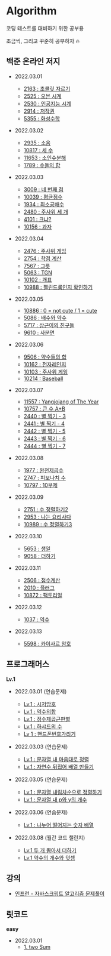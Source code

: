 # Algorithm

코딩 테스트를 대비하기 위한 공부용

조금씩, 그리고 꾸준히 공부하자 🔥

## 백준 온라인 저지

- 2022.03.01

  - [2163 : 초콜릿 자르기](https://github.com/kyhyun/Algorithm/blob/main/BOJ/learning_python/boj2163.py)
  - [2525 : 오븐 시계](https://github.com/kyhyun/Algorithm/blob/main/BOJ/learning_python/boj2525.py)
  - [2530 : 인공지능 시계](https://github.com/kyhyun/Algorithm/blob/main/BOJ/learning_python/boj2530.py)
  - [2914 : 저작권](https://github.com/kyhyun/Algorithm/blob/main/BOJ/learning_python/boj2914.py)
  - [5355 : 화성수학](https://github.com/kyhyun/Algorithm/blob/main/BOJ/learning_python/boj5355.py)

- 2022.03.02

  - [2935 : 소음](https://github.com/kyhyun/Algorithm/blob/main/BOJ/learning_python/boj2935.py)
  - [10817 : 세 수](https://github.com/kyhyun/Algorithm/blob/main/BOJ/learning_python/boj10817.py)
  - [11653 : 소인수분해](https://github.com/kyhyun/Algorithm/blob/main/BOJ/learning_python/boj11653.py)
  - [1789 : 수들의 합](https://github.com/kyhyun/Algorithm/blob/main/BOJ/learning_python/boj1789.py)

- 2022.03.03

  - [3009 : 네 번째 점](https://github.com/kyhyun/Algorithm/blob/main/BOJ/learning_python/boj3009.py)
  - [10039 : 평균점수](https://github.com/kyhyun/Algorithm/blob/main/BOJ/learning_python/boj10039.py)
  - [1934 : 최소공배수](https://github.com/kyhyun/Algorithm/blob/main/BOJ/learning_python/boj1934.py)
  - [2480 : 주사위 세 개](https://github.com/kyhyun/Algorithm/blob/main/BOJ/learning_python/boj2480.py)
  - [4101 : 크냐?](https://github.com/kyhyun/Algorithm/blob/main/BOJ/learning_python/boj4101.py)
  - [10156 : 과자](https://github.com/kyhyun/Algorithm/blob/main/BOJ/learning_python/boj10156.py)

- 2022.03.04

  - [2476 : 주사위 게임](https://github.com/kyhyun/Algorithm/blob/main/BOJ/learning_python/boj2476.py)
  - [2754 : 학점 계산](https://github.com/kyhyun/Algorithm/blob/main/BOJ/learning_python/boj2754.py)
  - [7567 : 그릇](https://github.com/kyhyun/Algorithm/blob/main/BOJ/learning_python/boj7567.py)
  - [5063 : TGN](https://github.com/kyhyun/Algorithm/blob/main/BOJ/learning_python/boj5063.py)
  - [10102 : 개표 ](https://github.com/kyhyun/Algorithm/blob/main/BOJ/learning_python/boj10102.py)
  - [10988 : 팰린드롬인지 확인하기](https://github.com/kyhyun/Algorithm/blob/main/BOJ/learning_python/boj10988.py)

- 2022.03.05

  - [10886 : 0 = not cute / 1 = cute](https://github.com/kyhyun/Algorithm/blob/main/BOJ/learning_python/boj10886.py)
  - [5086 : 배수와 약수](https://github.com/kyhyun/Algorithm/blob/main/BOJ/learning_python/boj5086.py)
  - [5717 : 상근이의 친구들](https://github.com/kyhyun/Algorithm/blob/main/BOJ/learning_python/boj5717.py)
  - [9610 : 사분면](https://github.com/kyhyun/Algorithm/blob/main/BOJ/learning_python/boj9610.py)

- 2022.03.06

  - [9506 : 약수들의 합](https://github.com/kyhyun/Algorithm/blob/main/BOJ/learning_python/boj9506.py)
  - [10162 : 전자레인지](https://github.com/kyhyun/Algorithm/blob/main/BOJ/learning_python/boj10162.py)
  - [10103 : 주사위 게임](https://github.com/kyhyun/Algorithm/blob/main/BOJ/learning_python/boj10103.py)
  - [10214 : Baseball](https://github.com/kyhyun/Algorithm/blob/main/BOJ/learning_python/boj10214.py)

- 2022.03.07

  - [11557 : Yangjojang of The Year](https://github.com/kyhyun/Algorithm/blob/main/BOJ/learning_python/boj11557.py)
  - [10757 : 큰 수 A+B ](https://github.com/kyhyun/Algorithm/blob/main/BOJ/learning_python/boj10757.py)
  - [2440 : 별 찍기 - 3](https://github.com/kyhyun/Algorithm/blob/main/BOJ/learning_C%2B%2B/boj2440.py)
  - [2441 : 별 찍기 - 4](https://github.com/kyhyun/Algorithm/blob/main/BOJ/learning_C%2B%2B/boj2441.py)
  - [2442 : 별 찍기 - 5](https://github.com/kyhyun/Algorithm/blob/main/BOJ/learning_C%2B%2B/boj2442.py)
  - [2443 : 별 찍기 - 6](https://github.com/kyhyun/Algorithm/blob/main/BOJ/learning_C%2B%2B/boj2443.py)
  - [2444 : 별 찍기 - 7](https://github.com/kyhyun/Algorithm/blob/main/BOJ/learning_C%2B%2B/boj2444.py)

- 2022.03.08

  - [1977 : 완전제곱수](https://github.com/kyhyun/Algorithm/blob/main/BOJ/learning_C%2B%2B/boj1977.py)
  - [2747 : 피보나치 수](https://github.com/kyhyun/Algorithm/blob/main/BOJ/learning_C%2B%2B/boj2747.py)
  - [10797 : 10부제](https://github.com/kyhyun/Algorithm/blob/main/BOJ/learning_C%2B%2B/boj10797.py)

- 2022.03.09

  - [2751 : 수 정렬하기2](https://github.com/kyhyun/Algorithm/blob/main/BOJ/learning_C%2B%2B/boj2751.py)
  - [2953 : 나는 요리사다](https://github.com/kyhyun/Algorithm/blob/main/BOJ/learning_C%2B%2B/boj2953.py)
  - [10989 : 수 정렬하기3](https://github.com/kyhyun/Algorithm/blob/main/BOJ/learning_C%2B%2B/boj10989.py)

- 2022.03.10

  - [5653 : 생일](https://github.com/kyhyun/Algorithm/blob/main/BOJ/learning_C%2B%2B/boj5635.py)
  - [9058 : 더하기](https://github.com/kyhyun/Algorithm/blob/main/BOJ/learning_C%2B%2B/boj9085.py)

- 2022.03.11

  - [2506 : 점수계산](https://github.com/kyhyun/Algorithm/blob/main/BOJ/learning_C%2B%2B/boj2506.py)
  - [2010 : 플러그](https://github.com/kyhyun/Algorithm/blob/main/BOJ/learning_C%2B%2B/boj2010.py)
  - [10872 : 팩토리얼](https://github.com/kyhyun/Algorithm/blob/main/BOJ/learning_C%2B%2B/boj10872.py)

- 2022.03.12

  - [1037 : 약수](https://github.com/kyhyun/Algorithm/blob/main/BOJ/learning_C%2B%2B/boj1037.py)

- 2022.03.13
  - [5598 : 카이사르 암호](https://github.com/kyhyun/Algorithm/blob/main/BOJ/learning_C%2B%2B/boj5598.py)

## 프로그래머스

**Lv.1**

- 2022.03.01 (연습문제)

  - [Lv.1 : 시저암호](https://github.com/kyhyun/Algorithm/blob/main/Programmers/Level_1/basic/%EC%8B%9C%EC%A0%80%EC%95%94%ED%98%B8.js)
  - [Lv.1 : 약수의합](https://github.com/kyhyun/Algorithm/blob/main/Programmers/Level_1/basic/%EC%95%BD%EC%88%98%EC%9D%98%ED%95%A9.js)
  - [Lv.1 : 정수제곱근판별](https://github.com/kyhyun/Algorithm/blob/main/Programmers/Level_1/basic/%EC%A0%95%EC%88%98%EC%A0%9C%EA%B3%B1%EA%B7%BC%ED%8C%90%EB%B3%84.js)
  - [Lv.1 : 하샤드의 수](https://github.com/kyhyun/Algorithm/blob/main/Programmers/Level_1/basic/%ED%95%98%EC%83%A4%EB%93%9C%EC%9D%98%EC%88%98.js)
  - [Lv 1 : 핸드폰번호가리기](https://github.com/kyhyun/Algorithm/blob/main/Programmers/Level_1/basic/%ED%95%B8%EB%93%9C%ED%8F%B0%EB%B2%88%ED%98%B8%EA%B0%80%EB%A6%AC%EA%B8%B0.js)

- 2022.03.03 (연습문제)

  - [Lv.1 : 문자열 내 마음대로 정렬](https://github.com/kyhyun/Algorithm/blob/main/Programmers/Level_1/basic/%EB%AC%B8%EC%9E%90%EC%97%B4%EC%95%88%EC%97%90%EB%A7%88%EC%9D%8C%EB%8C%80%EB%A1%9C%EC%A0%95%EB%A0%AC.js)
  - [Lv.1 : 자연수 뒤집어 배열 만들기](https://github.com/kyhyun/Algorithm/blob/main/Programmers/Level_1/basic/%EC%9E%90%EC%97%B0%EC%88%98%EB%92%A4%EC%A7%91%EC%96%B4%EB%B0%B0%EC%97%B4%EB%A7%8C%EB%93%A4%EA%B8%B0.js)

- 2022.03.05 (연습문제)

  - [Lv.1 : 문자열 내림차순으로 정렬하기](https://github.com/kyhyun/Algorithm/blob/main/Programmers/Level_1/basic/%EB%AC%B8%EC%9E%90%EC%97%B4%EB%82%B4%EB%A6%BC%EC%B0%A8%EC%88%9C%EC%9C%BC%EB%A1%9C%EC%A0%95%EB%A0%AC.js)
  - [Lv.1 : 문자열 내 p와 y의 개수](https://github.com/kyhyun/Algorithm/blob/main/Programmers/Level_1/basic/%EB%AC%B8%EC%9E%90%EC%97%B4%EB%82%B4p%EC%99%80y%EC%9D%98%EA%B0%9C%EC%88%98.js)

- 2022.03.06 (연습문제)

  - [Lv.1 : 나누어 떨어지는 숫자 배열](https://github.com/kyhyun/Algorithm/blob/main/Programmers/Level_1/basic/%EB%82%98%EB%88%84%EC%96%B4%EB%96%A8%EC%96%B4%EC%A7%80%EB%8A%94%EC%88%AB%EC%9E%90%EB%B0%B0%EC%97%B4.js)

- 2022.03.08 (월간 코드 챌린지)
  - [Lv.1 두 개 뽐아서 더하기](https://github.com/kyhyun/Algorithm/blob/main/Programmers/Level_1/challange/%EB%91%90%EA%B0%9C%EB%BD%91%EC%95%84%EC%84%9C%EB%8D%94%ED%95%98%EA%B8%B0.js)
  - [Lv.1 약수의 개수와 덧셈](https://github.com/kyhyun/Algorithm/blob/main/Programmers/Level_1/challange/%EC%95%BD%EC%88%98%EC%9D%98%EA%B0%9C%EC%88%98%EC%99%80%EB%8D%A7%EC%85%88.js)


## 강의
- [인프런 - 자바스크립트 알고리즘 문제풀이](https://github.com/kyhyun/Algorithm/tree/main/Lecture/inflearn)

## 릿코드

**easy**

- 2022.03.01
  - [1. two Sum](https://github.com/kyhyun/Algorithm/blob/main/LeetCode/easy/twoSum.js)
